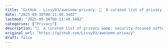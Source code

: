 ```yaml
---
title: "GitHub - Lissy93/awesome-privacy: 🦄  A curated list of privacy &amp; security-focused software and "
date: "2025-09-30T00:11:40.340Z"
lastmod: "2025-09-30T00:11:40.340Z"
categories: ["Privacy"]
description: "🦄  A curated list of privacy &amp; security-focused software and services - Lissy93/awesome-privacy"
original_url: "https://github.com/Lissy93/awesome-privacy"
draft: false
---
```

